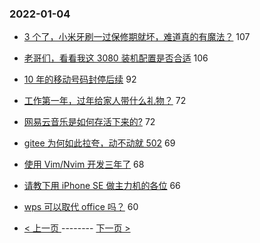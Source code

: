 ### 2022-01-04 
- [3 个了，小米牙刷一过保修期就坏，难道真的有魔法？](https://www.v2ex.com/t/826025) 107
- [老哥们，看看我这 3080 装机配置是否合适](https://www.v2ex.com/t/825946) 106
- [10 年的移动号码封停后续](https://www.v2ex.com/t/826088) 92
- [工作第一年，过年给家人带什么礼物？](https://www.v2ex.com/t/826001) 72
- [网易云音乐是如何存活下来的?](https://www.v2ex.com/t/826105) 72
- [gitee 为何如此拉夸，动不动就 502](https://www.v2ex.com/t/826002) 69
- [使用 Vim/Nvim 开发三年了](https://www.v2ex.com/t/826068) 68
- [请教下用 iPhone SE 做主力机的各位](https://www.v2ex.com/t/826005) 66
- [wps 可以取代 office 吗？](https://www.v2ex.com/t/826087) 60 

- [ < 上一页 ](https://github.com/able8/v2ex-hot-record/blob/master/2022-01-03.md) -------- [ 下一页 > ](https://github.com/able8/v2ex-hot-record/blob/master/2022-01-05.md)